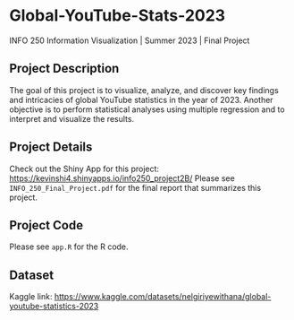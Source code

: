 # Global-YouTube-Stats-2023

INFO 250 Information Visualization | Summer 2023 | Final Project

## Project Description
The goal of this project is to visualize, analyze, and discover key findings and intricacies of global YouTube statistics in the year of 2023. Another objective is to perform statistical analyses using multiple regression and to interpret and visualize the results.

## Project Details
Check out the Shiny App for this project: https://kevinshi4.shinyapps.io/info250_project2B/
Please see `INFO_250_Final_Project.pdf` for the final report that summarizes this project.

## Project Code
Please see `app.R` for the R code.

## Dataset
Kaggle link: https://www.kaggle.com/datasets/nelgiriyewithana/global-youtube-statistics-2023
